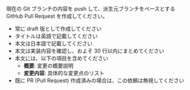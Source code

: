 現在の Git ブランチの内容を push して、派生元ブランチをベースとする GitHub Pull Request を作成してください。

- 常に draft 版として作成してください
- タイトルは英語で記載してください
- 本文は日本語で記載してください
- 本文は実装内容を確認し、およそ 30 行以内にまとめてください
- 本文には、以下の項目を含めてください
  * **概要**: 変更の概要説明
  * **変更内容**: 具体的な変更点のリスト
- 既に PR (Pull Request) 作成済みの場合は、この依頼は無視してください

